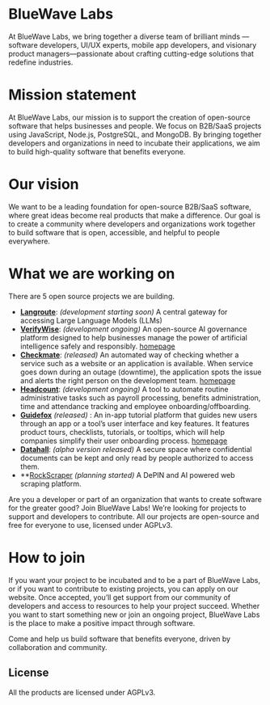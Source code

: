 
# BlueWave Labs

At BlueWave Labs, we bring together a diverse team of brilliant minds —software developers, UI/UX experts, mobile app developers, and visionary product managers—passionate about crafting cutting-edge solutions that redefine industries.

# Mission statement 

At BlueWave Labs, our mission is to support the creation of open-source software that helps businesses and people. We focus on B2B/SaaS projects using JavaScript, Node.js, PostgreSQL, and MongoDB. By bringing together developers and organizations in need to incubate their applications, we aim to build high-quality software that benefits everyone.

# Our vision 

We want to be a leading foundation for open-source B2B/SaaS software, where great ideas become real products that make a difference. Our goal is to create a community where developers and organizations work together to build software that is open, accessible, and helpful to people everywhere. 

# What we are working on

There are 5 open source projects we are building.

* **[Langroute](https://github.com/bluewave-labs/langroute)**: *(development starting soon)* A central gateway for accessing Large Language Models (LLMs)
* **[VerifyWise](https://github.com/bluewave-labs/verifywise)**: *(development ongoing)* An open-source AI governance platform designed to help businesses manage the power of artificial intelligence safely and responsibly. [homepage](https://verifywise.ai/)
* **[Checkmate](https://github.com/bluewave-labs/checkmate)**: *(released)* An automated way of checking whether a service such as a website or an application is available. When service goes down during an outage (downtime), the application spots the issue and alerts the right person on the development team. [homepage](https://checkmate.so/)
* **[Headcount](https://github.com/bluewave-labs/headcount)**: *(development ongoing)* A tool to automate routine administrative tasks such as payroll processing, benefits administration, time and attendance tracking and employee onboarding/offboarding.
* **[Guidefox](https://github.com/bluewave-labs/guidefox)** *(released)* : An in-app tutorial platform that guides new users through an app or a tool’s user interface and key features. It features product tours, checklists, tutorials, or tooltips, which will help companies simplify their user onboarding process. [homepage](https://guidefox.io/)
* **[Datahall](https://github.com/bluewave-labs/datahall)**: *(alpha version released)* A secure space where confidential documents can be kept and only read by people authorized to access them.
* **[RockScraper](https://github.com/bluewave-labs/rockscraper) *(planning started)* A DePIN and AI powered web scraping platform.

Are you a developer or part of an organization that wants to create software for the greater good? Join BlueWave Labs! We’re looking for projects to support and developers to contribute. All our projects are open-source and free for everyone to use, licensed under AGPLv3.

# How to join

If you want your project to be incubated and to be a part of BlueWave Labs, or if you want to contribute to existing projects, you can apply on our website. Once accepted, you’ll get support from our community of developers and access to resources to help your project succeed. Whether you want to start something new or join an ongoing project, BlueWave Labs is the place to make a positive impact through software.

Come and help us build software that benefits everyone, driven by collaboration and community.

## License

All the products are licensed under AGPLv3.
